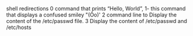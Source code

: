  shell redirections
0 command that prints “Hello, World”,
1- this command that displays a confused smiley "(Ôo)' 
2 command line to Display the content of the /etc/passwd file.
3 Display the content of /etc/passwd and /etc/hosts
